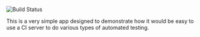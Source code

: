 ![Build Status](https://travis-ci.org/anglowide/regression-tester-poc-1.svg?branch=master)

This is a very simple app designed to demonstrate how it would be easy to use a CI server to do various types of automated testing.



